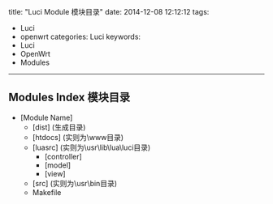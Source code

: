 title: "Luci Module 模块目录"
date: 2014-12-08 12:12:12
tags:
  - Luci
  - openwrt
categories: Luci
keywords:
  - Luci
  - OpenWrt
  - Modules
---

## Modules Index 模块目录

- \[Module Name\]
	- \[dist\] (生成目录)
	- \[htdocs\] (实则为\www目录)
	- \[luasrc\] (实则为\usr\lib\lua\luci目录)
		- \[controller\]
		- \[model\]
		- \[view\]
	- \[src\] (实则为\usr\bin目录)
	- Makefile
